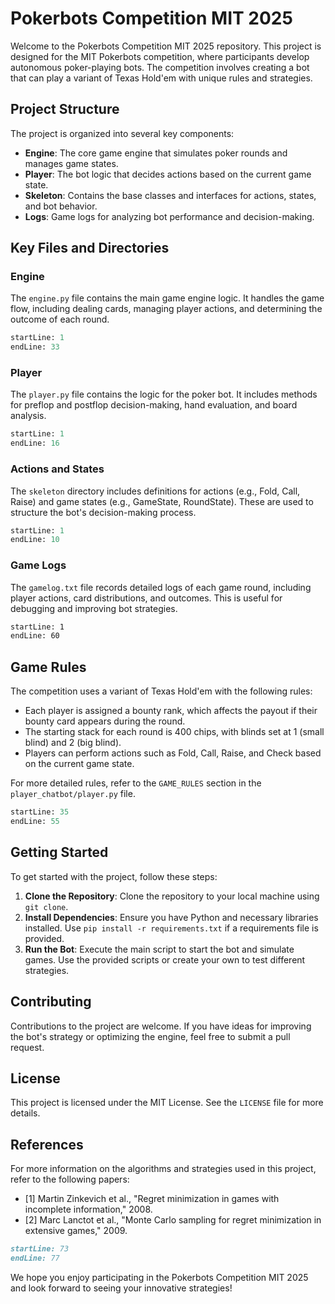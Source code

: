 # Pokerbots Competition MIT 2025

Welcome to the Pokerbots Competition MIT 2025 repository. This project is designed for the MIT Pokerbots competition, where participants develop autonomous poker-playing bots. The competition involves creating a bot that can play a variant of Texas Hold'em with unique rules and strategies.

## Project Structure

The project is organized into several key components:

- **Engine**: The core game engine that simulates poker rounds and manages game states.
- **Player**: The bot logic that decides actions based on the current game state.
- **Skeleton**: Contains the base classes and interfaces for actions, states, and bot behavior.
- **Logs**: Game logs for analyzing bot performance and decision-making.

## Key Files and Directories

### Engine

The `engine.py` file contains the main game engine logic. It handles the game flow, including dealing cards, managing player actions, and determining the outcome of each round.

```python:engine.py
startLine: 1
endLine: 33
```

### Player

The `player.py` file contains the logic for the poker bot. It includes methods for preflop and postflop decision-making, hand evaluation, and board analysis.

```python:python_skeleton/player.py
startLine: 1
endLine: 16
```

### Actions and States

The `skeleton` directory includes definitions for actions (e.g., Fold, Call, Raise) and game states (e.g., GameState, RoundState). These are used to structure the bot's decision-making process.

```python:default/player.py
startLine: 1
endLine: 10
```

### Game Logs

The `gamelog.txt` file records detailed logs of each game round, including player actions, card distributions, and outcomes. This is useful for debugging and improving bot strategies.

```gamelog.txt
startLine: 1
endLine: 60
```

## Game Rules

The competition uses a variant of Texas Hold'em with the following rules:

- Each player is assigned a bounty rank, which affects the payout if their bounty card appears during the round.
- The starting stack for each round is 400 chips, with blinds set at 1 (small blind) and 2 (big blind).
- Players can perform actions such as Fold, Call, Raise, and Check based on the current game state.

For more detailed rules, refer to the `GAME_RULES` section in the `player_chatbot/player.py` file.

```python:player_chatbot/player.py
startLine: 35
endLine: 55
```

## Getting Started

To get started with the project, follow these steps:

1. **Clone the Repository**: Clone the repository to your local machine using `git clone`.
2. **Install Dependencies**: Ensure you have Python and necessary libraries installed. Use `pip install -r requirements.txt` if a requirements file is provided.
3. **Run the Bot**: Execute the main script to start the bot and simulate games. Use the provided scripts or create your own to test different strategies.

## Contributing

Contributions to the project are welcome. If you have ideas for improving the bot's strategy or optimizing the engine, feel free to submit a pull request.

## License

This project is licensed under the MIT License. See the `LICENSE` file for more details.

## References

For more information on the algorithms and strategies used in this project, refer to the following papers:

- [1] Martin Zinkevich et al., "Regret minimization in games with incomplete information," 2008.
- [2] Marc Lanctot et al., "Monte Carlo sampling for regret minimization in extensive games," 2009.

```markdown:cpp_skeleton/cpp-cfr-master/README.md
startLine: 73
endLine: 77
```

We hope you enjoy participating in the Pokerbots Competition MIT 2025 and look forward to seeing your innovative strategies!



